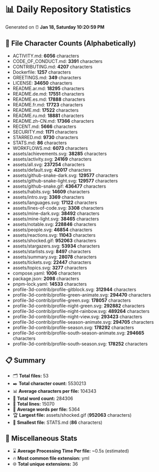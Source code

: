 # 📊 Daily Repository Statistics
Generated on ⏰ **Jan 18, Saturday 10:20:59 PM**

## 📂 File Character Counts (Alphabetically)
- ACTIVITY.md: **6056** characters
- CODE_OF_CONDUCT.md: **3391** characters
- CONTRIBUTING.md: **4207** characters
- Dockerfile: **1257** characters
- GREETINGS.md: **349** characters
- LICENSE: **34650** characters
- README.ar.md: **18295** characters
- README.de.md: **17551** characters
- README.es.md: **17888** characters
- README.fr.md: **17723** characters
- README.md: **17522** characters
- README.ru.md: **18881** characters
- README.zh-CN.md: **17366** characters
- RECENT.md: **5666** characters
- SECURITY.md: **1171** characters
- STARRED.md: **9730** characters
- STATS.md: **86** characters
- WORKFLOWS.md: **6073** characters
- assets/achievements.svg: **38285** characters
- assets/activity.svg: **24169** characters
- assets/all.svg: **237254** characters
- assets/default.svg: **42017** characters
- assets/github-snake-dark.svg: **129577** characters
- assets/github-snake-light.svg: **129577** characters
- assets/github-snake.gif: **436477** characters
- assets/habits.svg: **14609** characters
- assets/intro.svg: **3369** characters
- assets/languages.svg: **17122** characters
- assets/lines-of-code.svg: **3308** characters
- assets/mine-dark.svg: **38492** characters
- assets/mine-light.svg: **38465** characters
- assets/notable.svg: **228846** characters
- assets/people.svg: **46854** characters
- assets/reactions.svg: **11043** characters
- assets/shocked.gif: **952063** characters
- assets/stargazers.svg: **53934** characters
- assets/starlists.svg: **8497** characters
- assets/summary.svg: **28078** characters
- assets/tickets.svg: **22447** characters
- assets/topics.svg: **3277** characters
- compose.yaml: **1006** characters
- package.json: **2098** characters
- pnpm-lock.yaml: **14533** characters
- profile-3d-contrib/profile-gitblock.svg: **312944** characters
- profile-3d-contrib/profile-green-animate.svg: **294470** characters
- profile-3d-contrib/profile-green.svg: **178057** characters
- profile-3d-contrib/profile-night-green.svg: **292882** characters
- profile-3d-contrib/profile-night-rainbow.svg: **489264** characters
- profile-3d-contrib/profile-night-view.svg: **293423** characters
- profile-3d-contrib/profile-season-animate.svg: **294705** characters
- profile-3d-contrib/profile-season.svg: **178292** characters
- profile-3d-contrib/profile-south-season-animate.svg: **294665** characters
- profile-3d-contrib/profile-south-season.svg: **178252** characters

## 📋 Summary
- 🗂️ **Total files:** 53
- ✒️ **Total character count:** 5530213
- 📊 **Average characters per file:** 104343
- 📝 **Total word count:** 284306
- 🧾 **Total lines:** 15070
- 📐 **Average words per file:** 5364
- 🏆 **Largest file:** assets/shocked.gif (**952063** characters)
- 🥉 **Smallest file:** STATS.md (**86** characters)

## 🌟 Miscellaneous Stats
- ⌛ **Average Processing Time Per file:** ~0.5s (estimated)
- 🔥 **Most common file extension:** yml
- 🌐 **Total unique extensions:** 36
